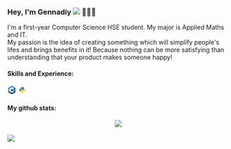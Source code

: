 ### Hey, I'm Gennadiy <img src="https://media.giphy.com/media/hvRJCLFzcasrR4ia7z/giphy.gif" width="25px"> 👨🏼‍💻 

<!-- ![Developer](https://github.com/gennadiymarin/gennadiymarin/blob/main/let'sCode.jpg) -->

I'm a first-year Computer Science HSE student. My major is Applied Maths and IT.
<br/> My passion is the idea of creating something which will simplify people's lifes and brings benefits in it! Because nothing can be more satisfying than understanding that your product makes someone happy! 


#### Skills and Experience:
<code><img height="20" src="https://raw.githubusercontent.com/github/explore/80688e429a7d4ef2fca1e82350fe8e3517d3494d/topics/cpp/cpp.png"></code>
<code><img height="20" src="https://raw.githubusercontent.com/github/explore/80688e429a7d4ef2fca1e82350fe8e3517d3494d/topics/python/python.png"></code>


#### My github stats:
<p align="center"> <img src="https://github-readme-stats.vercel.app/api?username=gennadiymarin&show_icons=true&theme=graywhite" />

![](https://komarev.com/ghpvc/?username=gennadiymarin)
